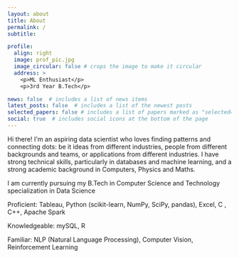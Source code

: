 ```yaml
---
layout: about
title: About
permalink: /
subtitle: 

profile:
  align: right
  image: prof_pic.jpg
  image_circular: false # crops the image to make it circular
  address: >
    <p>ML Enthusiast</p>
    <p>3rd Year B.Tech</p>

news: false  # includes a list of news items
latest_posts: false  # includes a list of the newest posts
selected_papers: false # includes a list of papers marked as "selected={true}"
social: true  # includes social icons at the bottom of the page
---
```


Hi there! I'm an aspiring data scientist who loves finding patterns and connecting dots: be it ideas from different industries, people from different backgrounds and teams, or applications from different industries. I have strong technical skills, particularly in databases and machine learning, and a strong academic background in Computers, Physics and Maths.

I am currently pursuing my B.Tech in Computer Science and Technology specialization in Data Science

Proficient: Tableau, Python (scikit-learn, NumPy, SciPy, pandas), Excel, C , C++, Apache Spark

Knowledgeable: mySQL, R

Familiar: NLP (Natural Language Processing), Computer Vision, Reinforcement Learning